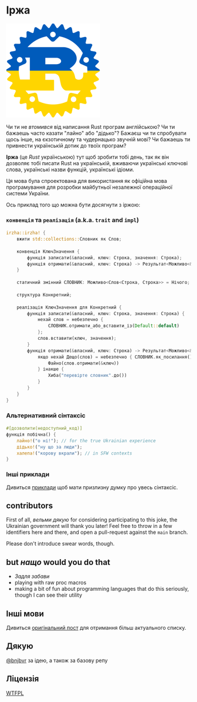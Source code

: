 # Іржа

<img src="assets/logo-transparent.png" alt="irzha logo" width="256" height="256"/>

Чи ти не _втомився_ від написання Rust програм англійською? Чи ти бажаешь часто казати
"лайно" або "дідько"? Бажаєш чи ти спробувати щось інше, на єкзотичному та чудернацько звучній мові? Чи бажаешь ти привнести українській дотик до твоїх програм?

**Іржа** (це _Rust_ українською) тут щоб зробити тобі день, так як він дозволяє тобі писати Rust на українській, вживаючи українські ключові слова, українські назви функцій,
українські ідіоми.

Ця мова була спроектована для використання як офіційна мова програмування для розробки майбутньої незалежної операційної системи України.

Ось приклад того що можна бути досягнути з іржою:

### `конвенція` та `реалізація` (a.k.a. `trait` and `impl`)

```rust
irzha::irzha! {
    вжити std::collections::Словник як Слов;

    конвенція КлючЗначення {
        функція записати(&власний, ключ: Строка, значення: Строка);
        функція отримати(&власний, ключ: Строка) -> Результат<Можливо<&Строка>, Строка>;
    }

    статичний змінний СЛОВНИК: Можливо<Слов<Строка, Строка>> = Нічого;

    структура Конкретний;

    реалізація КлючЗначення для Конкретний {
        функція записати(&власний, ключ: Строка, значення: Строка) {
            нехай слов = небезпечно {
                СЛОВНИК.отримати_або_вставити_із(Default::default)
            };
            слов.вставити(ключ, значення);
        }
        функція отримати(&власний, ключ: Строка) -> Результат<Можливо<&Строка>, Строка> {
            якщо нехай Дещо(слов) = небезпечно { СЛОВНИК.як_посилання() } {
                Файно(слов.отримати(&ключ))
            } інакше {
                Хиба("перевірте словник".до())
            }
        }
    }
}
```

### Альтернативний сінтаксіс

```rust
#[дозволити(недоступний_код)]
функція побічна() {
    лайно!("о ні!"); // for the true Ukrainian experience
    дідько!("ну що за люди");
    халепа!("корову вкрали"); // in SFW contexts
}
```

### Інші приклади

Дивиться [приклади](https://github.com/brokeyourbike/irzha/blob/main/examples/src/main.rs) щоб мати призлизну думку про увесь сінтаксіс.

## contributors

First of all, _вельми дякую_ for considering participating to this joke, the
Ukrainian government will thank you later! Feel free to throw in a few identifiers
here and there, and open a pull-request against the `main` branch.

Please don't introduce swear words, though.

## but _нащо_ would you do that

- _Задля забави_
- playing with raw proc macros
- making a bit of fun about programming languages that do this seriously, though I can see their utility

## Інші мови

Дивиться [оригінальний пост](https://github.com/bnjbvr/rouille#other-languages) для отримання більш актуального списку.

## Дякую

[@bnjbvr](https://github.com/bnjbvr) за ідею, а також за базову репу

## Ліцензія

[WTFPL](https://github.com/brokeyourbike/irzha/blob/main/LICENSE)
